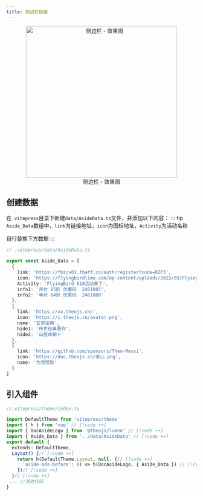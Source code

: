 ```yaml
---
title: 侧边栏链接
---
```


<figure style="display: grid; justify-content: center; text-align: center;">
  <img src="https://i.theojs.cn/docs/202408081937401.png" alt="侧边栏 - 效果图" width="400">
  <figcaption>侧边栏 - 效果图</figcaption>
</figure>

## 创建数据

在`.vitepress`目录下新建`data/AsideData.ts`文件，并添加以下内容：
::: tip
`Aside_Data`数组中，`link`为链接地址，`icon`为图标地址，`Activity`为活动名称

自行替换下方数据
:::

```ts
// .vitepress/data/AsideData.ts

export const Aside_Data = [
  {
    link: 'https://fbinv01.fbaff.cc/auth/register?code=RZP3',
    icon: 'https://flyingbirdlimo.com/wp-content/uploads/2022/03/Flying-Bird-Logo-cropped.png',
    Activity: 'FlyingBird 618活动来了',
    info1: '月付 85折 优惠码  2461885',
    info2: '年付 64折 优惠码  2461880'
  },
  {
    link: 'https://xx.theojs.cn/',
    icon: 'https://i.theojs.cn/avatar.png',
    name: '玄学宝典',
    hide1: '传世经典著作',
    hide2: '山医命相卜'
  },
  {
    link: 'https://github.com/sponsors/Theo-Messi',
    icon: 'https://doc.theojs.cn/爱心.png',
    name: '为我赞助'
  }
]
```

## 引入组件

```ts
//.vitepress/theme/index.ts

import DefaultTheme from 'vitepress/theme'
import { h } from 'vue' // [!code ++]
import { DocAsideLogo } from '@theojs/lumen' // [!code ++]
import { Aside_Data } from '../data/AsideData' // [!code ++]
export default {
  extends: DefaultTheme,
  Layout() {// [!code ++]
    return h(DefaultTheme.Layout, null, {// [!code ++]
      'aside-ads-before': () => h(DocAsideLogo, { Aside_Data }) // [!code ++]
    })// [!code ++]
  }// [!code ++]
 ... //其他代码
}
```
